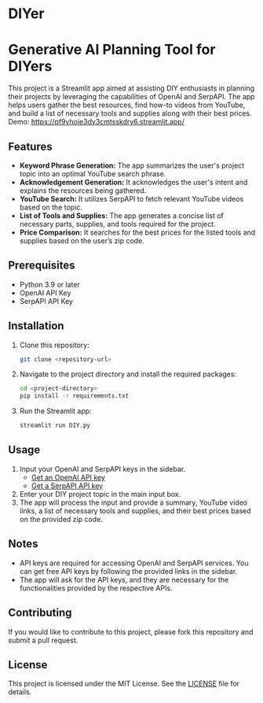 # DIYer
# Generative AI Planning Tool for DIYers

This project is a Streamlit app aimed at assisting DIY enthusiasts in planning their projects by leveraging the capabilities of OpenAI and SerpAPI. The app helps users gather the best resources, find how-to videos from YouTube, and build a list of necessary tools and supplies along with their best prices.  Demo: https://pf9yhoje3dv3cmtsskdry6.streamlit.app/


## Features

- **Keyword Phrase Generation:** The app summarizes the user's project topic into an optimal YouTube search phrase.
- **Acknowledgement Generation:** It acknowledges the user's intent and explains the resources being gathered.
- **YouTube Search:** It utilizes SerpAPI to fetch relevant YouTube videos based on the topic.
- **List of Tools and Supplies:** The app generates a concise list of necessary parts, supplies, and tools required for the project.
- **Price Comparison:** It searches for the best prices for the listed tools and supplies based on the user’s zip code.

## Prerequisites

- Python 3.9 or later
- OpenAI API Key
- SerpAPI API Key

## Installation

1. Clone this repository:
    ```sh
    git clone <repository-url>
    ```
2. Navigate to the project directory and install the required packages:
    ```sh
    cd <project-directory>
    pip install -r requirements.txt
    ```
3. Run the Streamlit app:
    ```sh
    streamlit run DIY.py
    ```

## Usage

1. Input your OpenAI and SerpAPI keys in the sidebar.
   - [Get an OpenAI API key](https://platform.openai.com/account/api-keys)
   - [Get a SerpAPI API key](https://serpapi.com/manage-api-key)
2. Enter your DIY project topic in the main input box.
3. The app will process the input and provide a summary, YouTube video links, a list of necessary tools and supplies, and their best prices based on the provided zip code.

## Notes

- API keys are required for accessing OpenAI and SerpAPI services. You can get free API keys by following the provided links in the sidebar.
- The app will ask for the API keys, and they are necessary for the functionalities provided by the respective APIs.

## Contributing

If you would like to contribute to this project, please fork this repository and submit a pull request.

## License

This project is licensed under the MIT License. See the [LICENSE](LICENSE) file for details.
 
